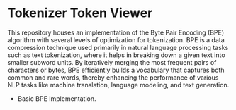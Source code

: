 # Tokenizer Token Viewer

This repository houses an implementation of the Byte Pair Encoding (BPE) algorithm with several levels of optimization for tokenization. BPE is a data compression technique used primarily in natural language processing tasks such as text tokenization, where it helps in breaking down a given text into smaller subword units. By iteratively merging the most frequent pairs of characters or bytes, BPE efficiently builds a vocabulary that captures both common and rare words, thereby enhancing the performance of various NLP tasks like machine translation, language modeling, and text generation.

 - Basic BPE Implementation.
